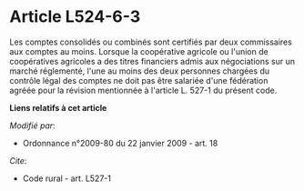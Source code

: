 # Article L524-6-3

Les comptes consolidés ou combinés sont certifiés par deux commissaires aux comptes au moins. Lorsque la coopérative agricole
ou l'union de coopératives agricoles a des titres financiers admis aux négociations sur un marché réglementé, l'une au moins
des deux personnes chargées du contrôle légal des comptes ne doit pas être salariée d'une fédération agréée pour la révision
mentionnée à l'article L. 527-1 du présent code.

**Liens relatifs à cet article**

_Modifié par_:

  - Ordonnance n°2009-80 du 22 janvier 2009 - art. 18

_Cite_:

  - Code rural - art. L527-1
